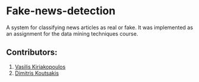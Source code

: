 # Fake-news-detection
A system for classifying news articles as real or fake. It was implemented as an assignment for the data mining techniques course.

## Contributors:
1. [Vasilis Kiriakopoulos](https://github.com/MediaBilly)
2. [Dimitris Koutsakis](https://github.com/koutsd)
